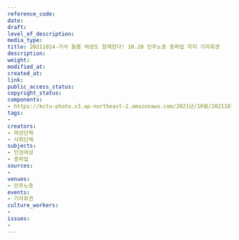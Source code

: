 ```yaml
---
reference_code: 
date: 
draft: 
level_of_description: 
media_type: 
title: 20211014-가사 돌봄 여성도 함께한다! 10.20 민주노총 총파업 지지 기자회견
description: 
weight: 
modified_at: 
created_at: 
link: 
public_access_status: 
copyright_status: 
components:
- https://kctu-photo.s3.ap-northeast-2.amazonaws.com/2021년/10월/20211014-가사+돌봄+여성도+함께한다!+10.20+민주노총+총파업+지지+기자회견/_1D20070.jpg
tags:
- 
creators:
- 여성단체
- 사회단체
subjects:
- 인권여성
- 총파업
sources:
- 
venues:
- 민주노총
events:
- 기자회견
culture_workers:
- 
issues:
- 
---
```

